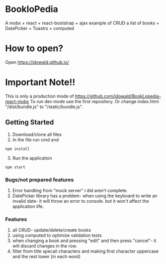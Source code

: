 # BookloPedia

A mobx + react + react-bootstrap + ajax example of CRUD a list of books + DatePicker + Toastrs + computed

# How to open?
Open https://idowald.github.io/ 

# Important Note!!
This is only a production mode of https://github.com/idowald/BookLopedia-react-mobx 
To run dev mode use the first repository. Or change index.html "/dist/bundle.js" to "/static/bundle.js".

## Getting Started

1. Download/clone all files
2. In the file run cmd and 
```
npm install
```
3. Run the application
```
npm start
```

### Bugs/not prepared features

1. Error handling from "mock server" i did aren't complete.
2. DatePicker library has a problem- when using the keyboard to write an invalid date- it will throw an error to console. but it won't affect the application life.



### Features
1. all CRUD- update/delete/create books
2. using computed to optimize validation tests
3. when changing a book and pressing "edit" and then press "cancel"- it will discard changes in the row.
4. filter from title specail characters and making first character uppercase and the rest lower (in each word)


